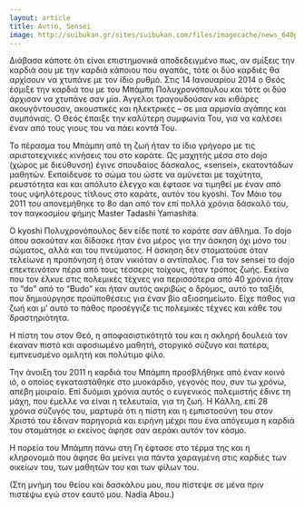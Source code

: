 ```yaml
---
layout: article
title: Αντίο, Sensei
image: http://suibukan.gr/sites/suibukan.com/files/imagecache/news_640px/article_photos/20110522_yamashita_seminar_spring_2011_117_s.jpg
---
```

Διάβασα κάποτε ότι είναι επιστημονικά αποδεδειγμένο πως, αν σμίξεις την καρδιά σου με την καρδιά κάποιου που αγαπάς, τότε οι δύο καρδιές θα αρχίσουν να χτυπάνε με τον ίδιο ρυθμό. Στις 14 Ιανουαρίου 2014 ο Θεός έσμιξε την καρδιά του με του Μπάμπη Πολυχρονόπουλου και τότε οι δύο άρχισαν να χτυπάνε σαν μία. Άγγελοι τραγουδούσαν και κιθάρες ακουγόντουσαν, ακουστικές και ηλεκτρικές – σε μια αρμονία αγάπης και συμπόνιας. Ο Θεός έπαιξε την καλύτερη συμφωνία Του, για να καλέσει έναν από τους γιους του να πάει κοντά Του.

Το πέρασμα του Μπάμπη από τη ζωή ήταν το ίδιο γρήγορο με τις αριστοτεχνικές κινήσεις του στο καράτε. Ως μαχητής μέσα στο dojo (χώρος με διεύθυνση) έγινε σπουδαίος δάσκαλος, «sensei», εκατοντάδων μαθητών. Εκπαίδευσε το σώμα του ώστε να αμύνεται με ταχύτητα, ρευστότητα και και απόλυτο έλεγχο και έφτασε να τιμηθεί με έναν από τους υψηλότερους τίτλους στο καράτε, αυτόν του kyoshi. Τον Μάιο του 2011 του απονεμήθηκε το 8ο dan από τον επί πολλά χρόνια δάσκαλό του, τον παγκοσμίου φήμης Master Tadashi Yamashita.
<!--more-->

Ο kyoshi Πολυχρονόπουλος δεν είδε ποτέ το καράτε σαν άθλημα. Το dojo όπου ασκούταν και δίδασκε ήταν ένα μέρος για την άσκηση όχι μόνο του σώματος, αλλά και του πνεύματος. Η άσκηση δεν σταματούσε όταν τελείωνε η προπόνηση ή όταν νικιόταν ο αντίπαλος. Για τον sensei το dojo επεκτεινόταν πέρα από τους τέσσερις τοίχους, ήταν τρόπος ζωής. Εκείνο που τον έλκυε στις πολεμικές τέχνες για περισσότερα από 40 χρόνια ήταν το “do” από το “Budo” και ήταν αυτός ακριβώς ο δρόμος, αυτό το ταξίδι, που δημιούργησε προϋποθέσεις για έναν βίο αξιοσημείωτο. Είχε πάθος για ζωή και μ’ αυτό το πάθος προσέγγιζε τις πολεμικές τέχνες και κάθε του δραστηριότητα.

Η πίστη του στον Θεό, η αποφασιστικότητά του και η σκληρή δουλειά τον έκαναν πιστό και αφοσιωμένο μαθητή, στοργικό σύζυγο και πατέρα, εμπνευσμένο ομιλητή και πολύτιμο φίλο.

Την άνοιξη του 2011 η καρδιά του Μπάμπη προσβλήθηκε από έναν κοινό ιό, ο οποίος εγκαταστάθηκε στο μυοκάρδιο, γεγονός που, συν τω χρόνω, απέβη μοιραίο. Επί δυόμισι χρόνια αυτός ο ευγενικός πολεμιστής έδινε τη μάχη, που έμελλε να είναι η τελευταία, για τη ζωή. Η Κάλλη, επί 28 χρόνια σύζυγός του, μαρτυρά ότι η πίστη και η εμπιστοσύνη του στον Χριστό του έδιναν παρηγοριά και ειρήνη μέχρι που ένα απόγευμα η καρδιά του σταμάτησε κι εκείνος άφησε σαν αεράκι αυτόν τον κόσμο.

Η πορεία του Μπάμπη πάνω στη Γη έφτασε στο τέρμα της και η κληρονομιά που άφησε θα μείνει για πάντα χαραγμένη στις καρδιές των οικείων του, των μαθητών του και των φίλων του.

(Στη μνήμη του θείου και δασκάλου μου, που πίστεψε σε μένα πριν πιστέψω εγώ στον εαυτό μου. Nadia Abou.)

